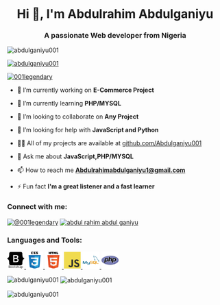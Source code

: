 <h1 align="center">Hi 👋, I'm Abdulrahim Abdulganiyu</h1>
<h3 align="center">A passionate Web developer from Nigeria</h3>


<p align="left"> <img src="https://komarev.com/ghpvc/?username=abdulganiyu001&label=Profile%20views&color=0e75b6&style=flat" alt="abdulganiyu001" /> </p>

<p align="left"> <a href="https://github.com/ryo-ma/github-profile-trophy"><img src="https://github-profile-trophy.vercel.app/?username=abdulganiyu001" alt="abdulganiyu001" /></a> </p>

<p align="left"> <a href="https://twitter.com/001legendary" target="blank"><img src="https://img.shields.io/twitter/follow/001legendary?logo=twitter&style=for-the-badge" alt="001legendary" /></a> </p>

- 🔭 I’m currently working on **E-Commerce Project**

- 🌱 I’m currently learning **PHP/MYSQL**

- 👯 I’m looking to collaborate on **Any Project**

- 🤝 I’m looking for help with **JavaScript and Python**

- 👨‍💻 All of my projects are available at [github.com/Abdulganiyu001](github.com/Abdulganiyu001)

- 💬 Ask me about **JavaScript,PHP/MYSQL**

- 📫 How to reach me **Abdulrahimabdulganiyu1@gmail.com**

- ⚡ Fun fact **I'm a great listener and a fast learner**

<h3 align="left">Connect with me:</h3>
<p align="left">
<a href="https://twitter.com/@001legendary" target="blank"><img align="center" src="https://raw.githubusercontent.com/rahuldkjain/github-profile-readme-generator/master/src/images/icons/Social/twitter.svg" alt="@001legendary" height="30" width="40" /></a>
<a href="https://fb.com/abdul rahim abdul ganiyu" target="blank"><img align="center" src="https://raw.githubusercontent.com/rahuldkjain/github-profile-readme-generator/master/src/images/icons/Social/facebook.svg" alt="abdul rahim abdul ganiyu" height="30" width="40" /></a>
</p>

<h3 align="left">Languages and Tools:</h3>
<p align="left"> <a href="https://getbootstrap.com" target="_blank" rel="noreferrer"> <img src="https://raw.githubusercontent.com/devicons/devicon/master/icons/bootstrap/bootstrap-plain-wordmark.svg" alt="bootstrap" width="40" height="40"/> </a> <a href="https://www.w3schools.com/css/" target="_blank" rel="noreferrer"> <img src="https://raw.githubusercontent.com/devicons/devicon/master/icons/css3/css3-original-wordmark.svg" alt="css3" width="40" height="40"/> </a> <a href="https://www.w3.org/html/" target="_blank" rel="noreferrer"> <img src="https://raw.githubusercontent.com/devicons/devicon/master/icons/html5/html5-original-wordmark.svg" alt="html5" width="40" height="40"/> </a> <a href="https://developer.mozilla.org/en-US/docs/Web/JavaScript" target="_blank" rel="noreferrer"> <img src="https://raw.githubusercontent.com/devicons/devicon/master/icons/javascript/javascript-original.svg" alt="javascript" width="40" height="40"/> </a> <a href="https://www.mysql.com/" target="_blank" rel="noreferrer"> <img src="https://raw.githubusercontent.com/devicons/devicon/master/icons/mysql/mysql-original-wordmark.svg" alt="mysql" width="40" height="40"/> </a> <a href="https://www.php.net" target="_blank" rel="noreferrer"> <img src="https://raw.githubusercontent.com/devicons/devicon/master/icons/php/php-original.svg" alt="php" width="40" height="40"/> </a> </p>

<p><img align="left" src="https://github-readme-stats.vercel.app/api/top-langs?username=abdulganiyu001&show_icons=true&locale=en&layout=compact" alt="abdulganiyu001" /></p>

<p>&nbsp;<img align="center" src="https://github-readme-stats.vercel.app/api?username=abdulganiyu001&show_icons=true&locale=en" alt="abdulganiyu001" /></p>

<p><img align="center" src="https://github-readme-streak-stats.herokuapp.com/?user=abdulganiyu001&" alt="abdulganiyu001" /></p>
